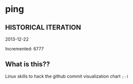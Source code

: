 # ping

## HISTORICAL ITERATION
2013-12-22

Incremented: 6777

## What is this?? 
Linux skills to hack the github commit visualization chart `;-)`
